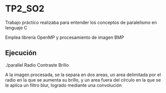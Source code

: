 # TP2_SO2
Trabajo práctico realizaba para entender los conceptos de paralelismo en lenguaje C

Emplea librería OpenMP y procesamiento de imagen BMP

## Ejecución

./parallel Radio Contraste Brillo
  
  A la imagen procesada, se la separa en dos areas, un area delimitada por el radio en la que se aumenta su brillo, y un area fuera del círculo en la que se le aplica un filtro blur, logrado mediante una convolución
